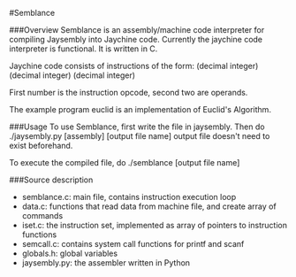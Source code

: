 #Semblance

###Overview
Semblance is an assembly/machine code interpreter for compiling Jaysembly into Jaychine code.
Currently the jaychine code interpreter is functional. It is written in C.

Jaychine code consists of instructions of the form: (decimal integer) (decimal integer) (decimal integer)

First number is the instruction opcode, second two are operands.

The example program euclid is an implementation of Euclid's Algorithm.

###Usage
To use Semblance, first write the file in jaysembly.
Then do ./jaysembly.py [assembly] [output file name] output file doesn't need to exist beforehand.

To execute the compiled file, do ./semblance [output file name]

###Source description
* semblance.c: main file, contains instruction execution loop
* data.c: functions that read data from machine file, and create array of commands
* iset.c: the instruction set, implemented as array of pointers to instruction functions
* semcall.c: contains system call functions for printf and scanf
* globals.h: global variables
* jaysembly.py: the assembler written in Python
